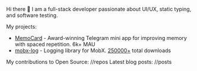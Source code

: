 Hi there 👋 I am a full-stack developer passionate about UI/UX, static typing, and software testing.

My projects:
- [MemoCard](https://github.com/kubk/memo-card) - Award-winning Telegram mini app for improving memory with spaced repetition. 6k+  MAU
- [mobx-log](https://github.com/kubk/mobx-log) - Logging library for MobX. [250000+](https://npm-stat.com/charts.html?package=mobx-log&from=2016-02-12) total downloads

My contributions to Open Source:
//repos
Latest blog posts:
//posts
